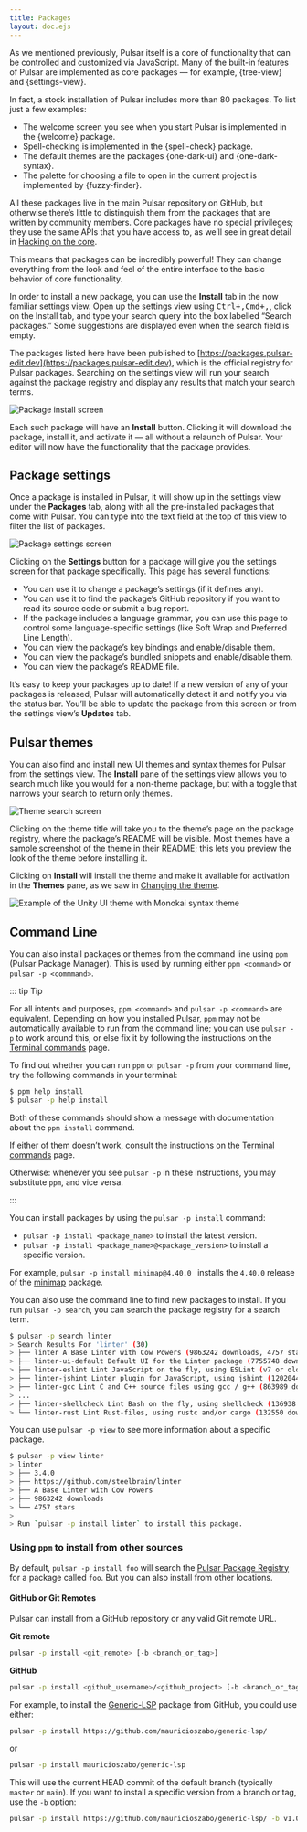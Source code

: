 ```yaml
---
title: Packages
layout: doc.ejs
---
```


As we mentioned previously, Pulsar itself is a core of functionality that can be controlled and customized via JavaScript. Many of the built-in features of Pulsar are implemented as core packages — for example, {tree-view} and {settings-view}.

In fact, a stock installation of Pulsar includes more than 80 packages. To list just a few examples:

* The welcome screen you see when you start Pulsar is implemented in the {welcome} package.
* Spell-checking is implemented in the {spell-check} package.
* The default themes are the packages {one-dark-ui} and {one-dark-syntax}.
* The palette for choosing a file to open in the current project is implemented by {fuzzy-finder}.

All these packages live in the main Pulsar repository on GitHub, but otherwise there’s little to distinguish them from the packages that are written by community members. Core packages have no special privileges; they use the same APIs that you have access to, as we’ll see in great detail in [Hacking on the core](/contributing-to-pulsar/hacking-on-the-core/).

This means that packages can be incredibly powerful! They can change everything from the look and feel of the entire interface to the basic behavior of core functionality.

In order to install a new package, you can use the **Install** tab in the now familiar settings view. Open up the settings view using <kbd class="platform-linux platform-win">Ctrl+,</kbd><kbd class="platform-mac">Cmd+,</kbd>, click on the Install tab, and type your search query into the box labelled “Search packages.” Some suggestions are displayed even when the search field is empty.

The packages listed here have been published to [https://packages.pulsar-edit.dev](https://packages.pulsar-edit.dev), which is the official registry for Pulsar packages. Searching on the settings view will run your search against the package registry and display any results that match your search terms.

![Package install screen](/img/atom/packages-install.png "Package install screen") <!--TODO: Replace with Pulsar branded pictures-->

Each such package will have an **Install** button. Clicking it will download the package, install it, and activate it — all without a relaunch of Pulsar. Your editor will now have the functionality that the package provides.

## Package settings

Once a package is installed in Pulsar, it will show up in the settings view
under the **Packages** tab, along with all the pre-installed packages that come
with Pulsar. You can type into the text field at the top of this view to filter the list of packages.

![Package settings screen](/img/atom/package-specific-settings.png "Package settings screen")

Clicking on the **Settings** button for a package will give you the settings screen for that package specifically. This page has several functions:

* You can use it to change a package’s settings (if it defines any).
* You can use it to find the package’s GitHub repository if you want to read its source code or submit a bug report.
* If the package includes a language grammar, you can use this page to control some language-specific settings (like Soft Wrap and Preferred Line Length).
* You can view the package’s key bindings and enable/disable them.
* You can view the package’s bundled snippets and enable/disable them.
* You can view the package’s README file.

It’s easy to keep your packages up to date! If a new version of any of your packages is released, Pulsar will automatically detect it and notify you via the status bar. You’ll be able to update the package from this screen or from the settings view’s **Updates** tab.

## Pulsar themes

You can also find and install new UI themes and syntax themes for Pulsar from the settings view. The **Install** pane of the settings view allows you to search much like you would for a non-theme package, but with a toggle that narrows your search to return only themes.

![Theme search screen](/img/atom/themes.png "Theme search screen")

Clicking on the theme title will take you to the theme’s page on the package registry, where the package’s README will be visible. Most themes have a sample screenshot of the theme in their README; this lets you preview the look of the theme before installing it.

Clicking on **Install** will install the theme and make it available for activation in the **Themes** pane, as we saw in [Changing the theme](/using-pulsar/pulsar-basics/#changing-the-theme).

![Example of the Unity UI theme with Monokai syntax theme](/img/atom/unity-theme.png "Example of the Unity UI theme with Monokai syntax theme")

## Command Line

You can also install packages or themes from the command line using `ppm` (Pulsar Package Manager). This is used by running either `ppm <command>` or `pulsar -p <commmand>`.

::: tip Tip

For all intents and purposes, `ppm <command>` and `pulsar -p <command>` are equivalent. Depending on how you installed Pulsar, `ppm` may not be automatically available to run from the command line; you can use `pulsar -p` to work around this, or else fix it by following the instructions on the [Terminal commands](/getting-started/terminal-commands/#adding-pulsar-and-ppm-to-your-shell) page.

To find out whether you can run `ppm` or `pulsar -p` from your command line, try the following commands in your terminal:

```sh
$ ppm help install
$ pulsar -p help install
```

Both of these commands should show a message with documentation about the `ppm install` command.

If either of them doesn’t work, consult the instructions on the [Terminal commands](/getting-started/terminal-commands/#adding-pulsar-and-ppm-to-your-shell) page.

Otherwise: whenever you see `pulsar -p` in these instructions, you may substitute `ppm`, and vice versa.

:::

You can install packages by using the `pulsar -p install` command:

- `pulsar -p install <package_name>` to install the latest version.
- `pulsar -p install <package_name>@<package_version>` to install a specific version.

For example, `pulsar -p install minimap@4.40.0 ` installs the `4.40.0` release of the [minimap](https://packages.pulsar-edit.dev/packages/minimap) package.

You can also use the command line to find new packages to install. If you run `pulsar -p search`, you can search the package registry for a search term.

```sh
$ pulsar -p search linter
> Search Results For 'linter' (30)
> ├── linter A Base Linter with Cow Powers (9863242 downloads, 4757 stars)
> ├── linter-ui-default Default UI for the Linter package (7755748 downloads, 1201 stars)
> ├── linter-eslint Lint JavaScript on the fly, using ESLint (v7 or older) (2418043 downloads, 1660 stars)
> ├── linter-jshint Linter plugin for JavaScript, using jshint (1202044 downloads, 1271 stars)
> ├── linter-gcc Lint C and C++ source files using gcc / g++ (863989 downloads, 194 stars)
> ...
> ├── linter-shellcheck Lint Bash on the fly, using shellcheck (136938 downloads, 280 stars)
> └── linter-rust Lint Rust-files, using rustc and/or cargo (132550 downloads, 91 stars)
```

You can use `pulsar -p view` to see more information about a specific package.

```sh
$ pulsar -p view linter
> linter
> ├── 3.4.0
> ├── https://github.com/steelbrain/linter
> ├── A Base Linter with Cow Powers
> ├── 9863242 downloads
> └── 4757 stars
>
> Run `pulsar -p install linter` to install this package.
```

### Using `ppm` to install from other sources

By default, `pulsar -p install foo` will search the [Pulsar Package Registry](https://packages.pulsar-edit.dev/) for a package called `foo`. But you can also install from other locations.

#### GitHub or Git Remotes

Pulsar can install from a GitHub repository or any valid Git remote URL.

**Git remote**
```sh
pulsar -p install <git_remote> [-b <branch_or_tag>]
```

**GitHub**  
```sh
pulsar -p install <github_username>/<github_project> [-b <branch_or_tag>]
```

For example, to install the [Generic-LSP](https://github.com/mauricioszabo/generic-lsp/)
package from GitHub, you could use either:

```sh
pulsar -p install https://github.com/mauricioszabo/generic-lsp/
```

or

```sh
pulsar -p install mauricioszabo/generic-lsp
```

This will use the current HEAD commit of the default branch (typically `master` or `main`). If you want to install a specific version from a branch or tag, use the `-b` option:

```sh
pulsar -p install https://github.com/mauricioszabo/generic-lsp/ -b v1.0.3
```

